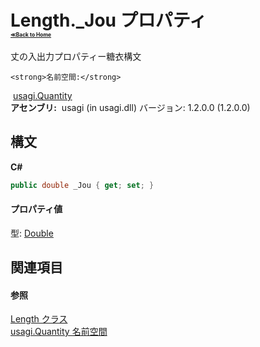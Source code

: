 # Length._Jou プロパティ <div style="font-size:30%"><a href="https://github.com/usagi/usagi.cs/blob/master/docs/Home.md">≪Back to Home</a></div> 

丈の入出力プロパティー糖衣構文


    <strong>名前空間:</strong>
&nbsp;<a href="N_usagi_Quantity.md">usagi.Quantity</a><br /><strong>アセンブリ:</strong>
&nbsp;usagi (in usagi.dll) バージョン: 1.2.0.0 (1.2.0.0)

## 構文

**C#**<br />
``` C#
public double _Jou { get; set; }
```


#### プロパティ値
型: <a href="http://msdn2.microsoft.com/ja-jp/library/643eft0t" target="_blank">Double</a>

## 関連項目


#### 参照
<a href="T_usagi_Quantity_Length.md">Length クラス</a><br /><a href="N_usagi_Quantity.md">usagi.Quantity 名前空間</a><br />